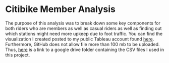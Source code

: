 # Citibike Member Analysis
The purpose of this analysis was to break down some key components for both riders who are members as well as casual riders as well as finding out which stations might need more upkeep due to foot traffic. You can find the visualization I created posted to my public Tableau account found [here](https://public.tableau.com/shared/N2S4SSD54?:display_count=n&:origin=viz_share_link). Furthermore, GitHub does not allow file more than 100 mb to be uploaded. Thus, [here](https://drive.google.com/drive/folders/1H0B-8g3b5fTzOOlMvFfLzB70L-Acp6yx?usp=drive_link) is a link to a google drive folder containing the CSV files I used in this project. 
